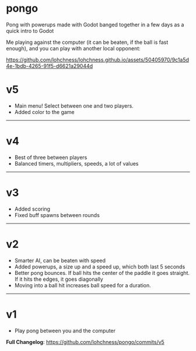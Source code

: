 # pongo
Pong with powerups made with Godot banged together in a few days as a quick intro to Godot

Me playing against the computer (it can be beaten, if the ball is fast enough), and you can play with another local opponent:

https://github.com/lohchness/lohchness.github.io/assets/50405970/9c1a5d4e-1bdb-4265-91f5-d6621a29044d

# v5

- Main menu! Select between one and two players.
- Added color to the game

___

# v4

- Best of three between players
- Balanced timers, multipliers, speeds, a lot of values

___

# v3

- Added scoring
- Fixed buff spawns between rounds

___

# v2

- Smarter AI, can be beaten with speed
- Added powerups, a size up and a speed up, which both last 5 seconds
- Better pong bounces. If ball hits the center of the paddle it goes straight. If it hits the edges, it goes diagonally
- Moving into a ball hit increases ball speed for a duration.

___

# v1

- Play pong between you and the computer

**Full Changelog**: https://github.com/lohchness/pongo/commits/v5
